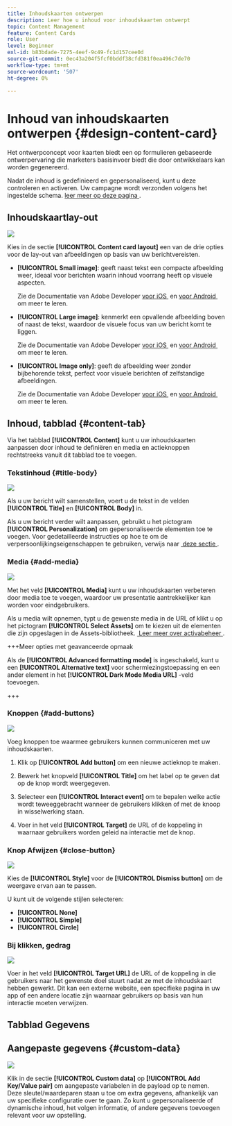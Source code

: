 ```yaml
---
title: Inhoudskaarten ontwerpen
description: Leer hoe u inhoud voor inhoudskaarten ontwerpt
topic: Content Management
feature: Content Cards
role: User
level: Beginner
exl-id: b83bdade-7275-4eef-9c49-fc1d157cee0d
source-git-commit: 0ec43a204f5fcf0bddf38cfd381f0ea496c7de70
workflow-type: tm+mt
source-wordcount: '507'
ht-degree: 0%

---
```


# Inhoud van inhoudskaarten ontwerpen {#design-content-card}

Het ontwerpconcept voor kaarten biedt een op formulieren gebaseerde ontwerpervaring die marketers basisinvoer biedt die door ontwikkelaars kan worden gegenereerd.

Nadat de inhoud is gedefinieerd en gepersonaliseerd, kunt u deze controleren en activeren. Uw campagne wordt verzonden volgens het ingestelde schema. [&#x200B; leer meer op deze pagina &#x200B;](../campaigns/review-activate-campaign.md).

## Inhoudskaartlay-out

![](assets/content-card-image.png)

Kies in de sectie **[!UICONTROL Content card layout]** een van de drie opties voor de lay-out van afbeeldingen op basis van uw berichtvereisten.

* **[!UICONTROL Small image]**: geeft naast tekst een compacte afbeelding weer, ideaal voor berichten waarin inhoud voorrang heeft op visuele aspecten.

  Zie de Documentatie van Adobe Developer [&#x200B; voor iOS &#x200B;](https://developer.adobe.com/client-sdks/edge/adobe-journey-optimizer/content-card-ui/iOS/templates/smallimage-template/) en [&#x200B; voor Android &#x200B;](https://developer.adobe.com/client-sdks/edge/adobe-journey-optimizer/content-card-ui/Android/public-classes/state/smallimagecarduistate/) om meer te leren.

* **[!UICONTROL Large image]**: kenmerkt een opvallende afbeelding boven of naast de tekst, waardoor de visuele focus van uw bericht komt te liggen.

  Zie de Documentatie van Adobe Developer [&#x200B; voor iOS &#x200B;](https://developer.adobe.com/client-sdks/edge/adobe-journey-optimizer/content-card-ui/iOS/templates/largeimage-template/) en [&#x200B; voor Android &#x200B;](https://developer.adobe.com/client-sdks/edge/adobe-journey-optimizer/content-card-ui/Android/public-classes/state/largeimagecarduistate/) om meer te leren.

* **[!UICONTROL Image only]**: geeft de afbeelding weer zonder bijbehorende tekst, perfect voor visuele berichten of zelfstandige afbeeldingen.

  Zie de Documentatie van Adobe Developer [&#x200B; voor iOS &#x200B;](https://developer.adobe.com/client-sdks/edge/adobe-journey-optimizer/content-card-ui/iOS/templates/imageonly-template/) en [&#x200B; voor Android &#x200B;](https://developer.adobe.com/client-sdks/edge/adobe-journey-optimizer/content-card-ui/Android/public-classes/state/imageonlycarduistate/) om meer te leren.

## Inhoud, tabblad {#content-tab}

Via het tabblad **[!UICONTROL Content]** kunt u uw inhoudskaarten aanpassen door inhoud te definiëren en media en actieknoppen rechtstreeks vanuit dit tabblad toe te voegen.

### Tekstinhoud {#title-body}

![](assets/content-card-design-2.png)

Als u uw bericht wilt samenstellen, voert u de tekst in de velden **[!UICONTROL Title]** en **[!UICONTROL Body]** in.

Als u uw bericht verder wilt aanpassen, gebruikt u het pictogram **[!UICONTROL Personalization]** om gepersonaliseerde elementen toe te voegen. Voor gedetailleerde instructies op hoe te om de verpersoonlijkingseigenschappen te gebruiken, verwijs naar [&#x200B; deze sectie &#x200B;](../personalization/personalize.md).

### Media {#add-media}

![](assets/content-card-design-3.png)

Met het veld **[!UICONTROL Media]** kunt u uw inhoudskaarten verbeteren door media toe te voegen, waardoor uw presentatie aantrekkelijker kan worden voor eindgebruikers.

Als u media wilt opnemen, typt u de gewenste media in de URL of klikt u op het pictogram **[!UICONTROL Select Assets]** om te kiezen uit de elementen die zijn opgeslagen in de Assets-bibliotheek. [&#x200B; Leer meer over activabeheer &#x200B;](../integrations/assets.md).

+++Meer opties met geavanceerde opmaak

Als de **[!UICONTROL Advanced formatting mode]** is ingeschakeld, kunt u een **[!UICONTROL Alternative text]** voor schermlezingstoepassing en een ander element in het **[!UICONTROL Dark Mode Media URL]** -veld toevoegen.

+++

### Knoppen {#add-buttons}

![](assets/content-card-design-4.png)

Voeg knoppen toe waarmee gebruikers kunnen communiceren met uw inhoudskaarten.

1. Klik op **[!UICONTROL Add button]** om een nieuwe actieknop te maken.

1. Bewerk het knopveld **[!UICONTROL Title]** om het label op te geven dat op de knop wordt weergegeven.

1. Selecteer een **[!UICONTROL Interact event]** om te bepalen welke actie wordt teweeggebracht wanneer de gebruikers klikken of met de knoop in wisselwerking staan.

1. Voer in het veld **[!UICONTROL Target]** de URL of de koppeling in waarnaar gebruikers worden geleid na interactie met de knop.

<!--
+++More options with advanced formatting

If the **[!UICONTROL Advanced formatting mode]** is switched on, you can choose for your **[!UICONTROL Buttons]**:

* the **[!UICONTROL Font]**
* the **[!UICONTROL Pt size]**
* the **[!UICONTROL Font Color]**
* the **[!UICONTROL Alignment]**

+++
-->

### Knop Afwijzen {#close-button}

![](assets/content-card-design-1.png)

Kies de **[!UICONTROL Style]** voor de **[!UICONTROL Dismiss button]** om de weergave ervan aan te passen.

U kunt uit de volgende stijlen selecteren:

* **[!UICONTROL None]**
* **[!UICONTROL Simple]**
* **[!UICONTROL Circle]**



<!--
+++More options with advanced formatting

If the **[!UICONTROL Advanced formatting mode]** is switched on, you can choose for your **[!UICONTROL Header]** and **[!UICONTROL Body]**:

* the **[!UICONTROL Font]**
* the **[!UICONTROL Pt size]**
* the **[!UICONTROL Font Color]**
* the **[!UICONTROL Alignment]**
+++
-->



### Bij klikken, gedrag

![](assets/content-card-design-5.png)

Voer in het veld **[!UICONTROL Target URL]** de URL of de koppeling in die gebruikers naar het gewenste doel stuurt nadat ze met de inhoudskaart hebben gewerkt. Dit kan een externe website, een specifieke pagina in uw app of een andere locatie zijn waarnaar gebruikers op basis van hun interactie moeten verwijzen.

## Tabblad Gegevens

## Aangepaste gegevens {#custom-data}

![](assets/content-card-design-6.png)

Klik in de sectie **[!UICONTROL Custom data]** op **[!UICONTROL Add Key/Value pair]** om aangepaste variabelen in de payload op te nemen. Deze sleutel/waardeparen staan u toe om extra gegevens, afhankelijk van uw specifieke configuratie over te gaan. Zo kunt u gepersonaliseerde of dynamische inhoud, het volgen informatie, of andere gegevens toevoegen relevant voor uw opstelling.
